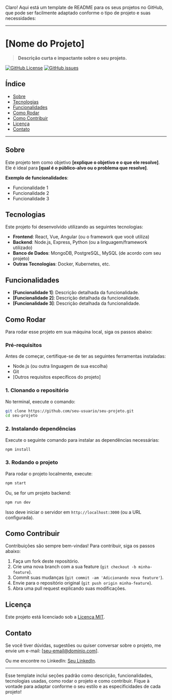 Claro! Aqui está um template de README para os seus projetos no GitHub, que pode ser facilmente adaptado conforme o tipo de projeto e suas necessidades:

---

# **[Nome do Projeto]**

> **Descrição curta e impactante sobre o seu projeto.**

[![GitHub License](https://img.shields.io/github/license/seu-usuario/seu-projeto)](https://github.com/seu-usuario/seu-projeto/blob/main/LICENSE)
[![GitHub issues](https://img.shields.io/github/issues/seu-usuario/seu-projeto)](https://github.com/seu-usuario/seu-projeto/issues)

## **Índice**
- [Sobre](#sobre)
- [Tecnologias](#tecnologias)
- [Funcionalidades](#funcionalidades)
- [Como Rodar](#como-rodar)
- [Como Contribuir](#como-contribuir)
- [Licença](#licença)
- [Contato](#contato)

---

## **Sobre**

Este projeto tem como objetivo **[explique o objetivo e o que ele resolve]**. Ele é ideal para **[qual é o público-alvo ou o problema que resolve]**.

**Exemplo de funcionalidades**:
- Funcionalidade 1
- Funcionalidade 2
- Funcionalidade 3

## **Tecnologias**

Este projeto foi desenvolvido utilizando as seguintes tecnologias:
- **Frontend**: React, Vue, Angular (ou o framework que você utiliza)
- **Backend**: Node.js, Express, Python (ou a linguagem/framework utilizado)
- **Banco de Dados**: MongoDB, PostgreSQL, MySQL (de acordo com seu projeto)
- **Outras Tecnologias**: Docker, Kubernetes, etc.

## **Funcionalidades**

- **[Funcionalidade 1]**: Descrição detalhada da funcionalidade.
- **[Funcionalidade 2]**: Descrição detalhada da funcionalidade.
- **[Funcionalidade 3]**: Descrição detalhada da funcionalidade.

## **Como Rodar**

Para rodar esse projeto em sua máquina local, siga os passos abaixo:

### **Pré-requisitos**

Antes de começar, certifique-se de ter as seguintes ferramentas instaladas:
- Node.js (ou outra linguagem de sua escolha)
- Git
- [Outros requisitos específicos do projeto]

### **1. Clonando o repositório**

No terminal, execute o comando:

```bash
git clone https://github.com/seu-usuario/seu-projeto.git
cd seu-projeto
```

### **2. Instalando dependências**

Execute o seguinte comando para instalar as dependências necessárias:

```bash
npm install
```

### **3. Rodando o projeto**

Para rodar o projeto localmente, execute:

```bash
npm start
```

Ou, se for um projeto backend:

```bash
npm run dev
```

Isso deve iniciar o servidor em `http://localhost:3000` (ou a URL configurada).

## **Como Contribuir**

Contribuições são sempre bem-vindas! Para contribuir, siga os passos abaixo:

1. Faça um fork deste repositório.
2. Crie uma nova branch com a sua feature (`git checkout -b minha-feature`).
3. Commit suas mudanças (`git commit -am 'Adicionando nova feature'`).
4. Envie para o repositório original (`git push origin minha-feature`).
5. Abra uma pull request explicando suas modificações.

## **Licença**

Este projeto está licenciado sob a [Licença MIT](https://opensource.org/licenses/MIT).

## **Contato**

Se você tiver dúvidas, sugestões ou quiser conversar sobre o projeto, me envie um e-mail: [seu-email@dominio.com].

Ou me encontre no LinkedIn: [Seu LinkedIn](https://www.linkedin.com/in/seu-usuario).

---

Esse template inclui seções padrão como descrição, funcionalidades, tecnologias usadas, como rodar o projeto e como contribuir. Fique à vontade para adaptar conforme o seu estilo e as especificidades de cada projeto!
